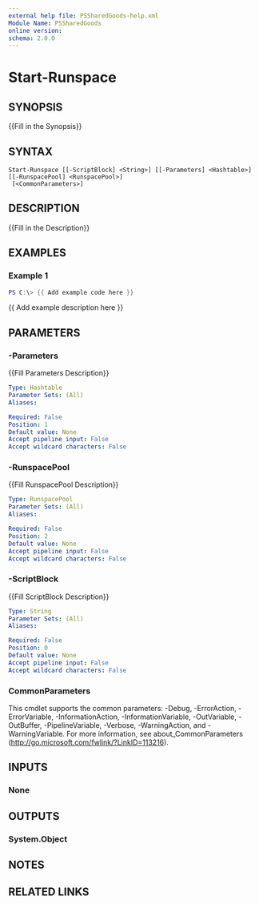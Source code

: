```yaml
---
external help file: PSSharedGoods-help.xml
Module Name: PSSharedGoods
online version:
schema: 2.0.0
---
```


# Start-Runspace

## SYNOPSIS
{{Fill in the Synopsis}}

## SYNTAX

```
Start-Runspace [[-ScriptBlock] <String>] [[-Parameters] <Hashtable>] [[-RunspacePool] <RunspacePool>]
 [<CommonParameters>]
```

## DESCRIPTION
{{Fill in the Description}}

## EXAMPLES

### Example 1
```powershell
PS C:\> {{ Add example code here }}
```

{{ Add example description here }}

## PARAMETERS

### -Parameters
{{Fill Parameters Description}}

```yaml
Type: Hashtable
Parameter Sets: (All)
Aliases:

Required: False
Position: 1
Default value: None
Accept pipeline input: False
Accept wildcard characters: False
```

### -RunspacePool
{{Fill RunspacePool Description}}

```yaml
Type: RunspacePool
Parameter Sets: (All)
Aliases:

Required: False
Position: 2
Default value: None
Accept pipeline input: False
Accept wildcard characters: False
```

### -ScriptBlock
{{Fill ScriptBlock Description}}

```yaml
Type: String
Parameter Sets: (All)
Aliases:

Required: False
Position: 0
Default value: None
Accept pipeline input: False
Accept wildcard characters: False
```

### CommonParameters
This cmdlet supports the common parameters: -Debug, -ErrorAction, -ErrorVariable, -InformationAction, -InformationVariable, -OutVariable, -OutBuffer, -PipelineVariable, -Verbose, -WarningAction, and -WarningVariable. For more information, see about_CommonParameters (http://go.microsoft.com/fwlink/?LinkID=113216).

## INPUTS

### None

## OUTPUTS

### System.Object
## NOTES

## RELATED LINKS
